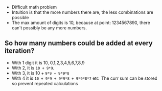 * Difficult math problem
* Intuition is that the more numbers there are, the less combinations are possible
* The max amount of digits is 10, because at point: 1234567890, there can't possibly be any more numbers.
​
## So how many numbers could be added at every iteration?
* With 1 digit it is 10, 0,1,2,3,4,5,6,7,8,9
* With 2, it is `10 + 9*9`.
* With 3, it is 10 + `9*9 + 9*9*8`
* With 4 it is `10 + 9*9 + 9*9*8 + 9*9*8*7` etc
​
The curr sum can be stored so prevent repeated calculations
​
​